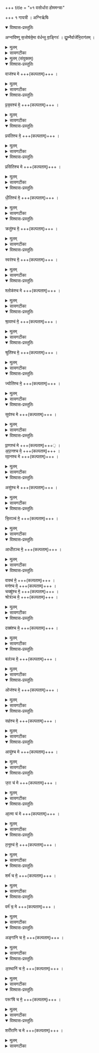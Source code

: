 +++
title = "०१ वसोर्धारा होममन्त्राः"

+++
१ गायत्री । अग्निर्ऋषिः


<details open><summary>विश्वास-प्रस्तुतिः</summary>

अग्ना॑विष्णू स॒जोष॑से॒मा व॑र्धन्तु वा॒ङ्गिरः॑ । द्यु॒म्नैर्वाजे॑भि॒राग॑तम् ।
</details>

<details><summary>मूलम्</summary>

अग्ना॑विष्णू स॒जोष॑से॒मा व॑र्धन्तु वा॒ङ्गिरः॑ । द्यु॒म्नैर्वाजे॑भि॒राग॑तम् ।
</details>

<details><summary>सायणटीका</summary>

(अथ चतुर्थकाण्डे सप्तमः प्रपाठकः) (तत्र प्रथमोऽनुवाकः)
यस्य निःश्वसितं वेदा यो वेदेभ्योऽखिलं जगत् ।  
निर्ममे तमहं वन्दे विद्यातीर्थमहेश्वरम् ॥  
परिषेचनमुख्यास्तु संस्काराः षष्ठः ईरिताः ।  
वसोर्धारादयः शिष्टाः प्रोच्यन्तेऽस्मिंस्तु सप्तमे ॥  
कल्पः— “अग्नाविष्णू सजोषसेति चतुर्गृहीतं हुत्वौदुम्बरीं स्रुचं * व्यायाममात्रीं मृदा प्रदिग्धां पश्चादासेचनवतीं घृतस्य पूरयित्वा वाजश्च मे प्रसवश्च म इति संततां वसोर्धारां जुहोत्या मन्त्रसमापनात्” इति।  
अत्र ह्येकादशभिरनुवाकैर्मन्त्रः समाप्यते ।  
चतुर्गृहीतहोममन्त्रपाठस्तु– अग्नाविष्णु इति ।  
हेऽग्नाविष्णु युवां सजोषसा समानप्रीती भवेतम् ।  
वां युवयोरिमा गिरः स्तुतिरूपा वाचो वर्धन्तु वृद्धिं प्राप्नुवन्तु ।  
युवामपि द्युम्नैर्धनैर्वाजेभिरन्नैश्च युक्तावागतमिहाऽऽगच्छतम् ।  
अथैकादशानुवाकात्मको मन्त्र उच्यते ।  
अनुवाकभेदस्त्वयज्ञसंयुक्ते कर्माणि पृथङ्मन्त्रत्वेनानुष्ठेयत्वादुपपद्यते ।  
</details>

<details><summary>मूलम् (संयुक्तम्)</summary>

वाज॑श्च मे प्रस॒वश्च॑ मे॒ प्रय॑तिश्च मे॒ प्रसि॑तिश्च मे धी॒तिश्च॑ मे॒ क्रतु॑श्च मे॒ स्वर॑श्च मे॒ श्लोक॑श्च मे श्रा॒वश्च॑ मे॒ श्रुति॑श्च मे॒ ज्योति॑श्च मे॒ सुव॑श्च मे प्रा॒णश्च॑ मेऽपा॒नः [1]  च॒ मे॒ व्या॒नश्च॒ मेऽसु॑श्च मे चि॒त्तञ्च॑ म॒ आधी॑तञ्च मे॒ वाक्च॑ मे॒ मन॑श्च मे॒ चख्षु॑श्च मे॒ श्रोत्र॑ञ्च मे॒ दख्ष॑श्च मे॒ बल॑ञ्च म॒ ओज॑श्च मे॒ सह॑श्च म॒ आयु॑श्च मे ज॒रा च॑ म आ॒त्मा च॑ मे त॒नूश्च॑ मे॒ शर्म॑ च मे॒ वर्म॑ च॒ मेऽङ्गा॑नि च मे॒ऽस्थानि॑ च मे॒ परूꣳ॑षि च मे॒ शरी॑राणि च मे ॥ [2]  
</details>

<details open><summary>विश्वास-प्रस्तुतिः</summary>

वाज॑श्च मे +++(कल्पताम्)+++ ।  
</details>

<details><summary>मूलम्</summary>

वाज॑श्च मे +++(कल्पताम्)+++ ।  
</details>

<details><summary>सायणटीका</summary>

तत्र प्रथमानुवाकपाठस्तु– वाजश्च म इति।  
वाजोऽन्नम् ।  
चशब्दो वक्ष्यमाणद्रव्याप्रेक्षया समुच्चयार्थः ।  
मे मम कल्पतामिति पदं दशमानुवाके वक्ष्यमाणं सर्वत्रानुषज्यते संपद्यतामित्यर्थः ।   
</details>

<details open><summary>विश्वास-प्रस्तुतिः</summary>

प्र॒स॒वश्च॑  मे॒  +++(कल्पताम्)+++ ।  
</details>

<details><summary>मूलम्</summary>

प्र॒स॒वश्च॑  मे॒  +++(कल्पताम्)+++ ।  
</details>

<details><summary>सायणटीका</summary>

प्रसवोऽन्नस्यानुज्ञानम् ।  
</details>

<details open><summary>विश्वास-प्रस्तुतिः</summary>

प्रय॑तिश्च मे॒  +++(कल्पताम्)+++ ।  
</details>

<details><summary>मूलम्</summary>

प्रय॑तिश्च मे॒  +++(कल्पताम्)+++ ।  
</details>

<details><summary>सायणटीका</summary>

प्रयतिः शुद्धिः ।
</details>

<details open><summary>विश्वास-प्रस्तुतिः</summary>

प्रसि॑तिश्च मे +++(कल्पताम्)+++ ।  
</details>

<details><summary>मूलम्</summary>

प्रसि॑तिश्च मे +++(कल्पताम्)+++ ।  
</details>

<details><summary>सायणटीका</summary>

प्रसितिर्बन्धनमन्नविषयकमौत्सुक्यम् ।   
</details>

<details open><summary>विश्वास-प्रस्तुतिः</summary>

धी॒तिश्च॑ मे॒  +++(कल्पताम्)+++ ।  
</details>

<details><summary>मूलम्</summary>

धी॒तिश्च॑ मे॒  +++(कल्पताम्)+++ ।  
</details>

<details><summary>सायणटीका</summary>

धीतिरन्नधारणम् ।   
</details>

<details open><summary>विश्वास-प्रस्तुतिः</summary>

क्रतु॑श्च मे॒  +++(कल्पताम्)+++ ।  
</details>

<details><summary>मूलम्</summary>

क्रतु॑श्च मे॒  +++(कल्पताम्)+++ ।  
</details>

<details><summary>सायणटीका</summary>

क्रतुरन्नहेतुर्यज्ञः ।   
</details>

<details open><summary>विश्वास-प्रस्तुतिः</summary>

स्वर॑श्च मे॒  +++(कल्पताम्)+++ ।  
</details>

<details><summary>मूलम्</summary>

स्वर॑श्च मे॒  +++(कल्पताम्)+++ ।  
</details>

<details><summary>सायणटीका</summary>

स्वरो मन्त्रगत उदात्तादिः ।   
</details>

<details open><summary>विश्वास-प्रस्तुतिः</summary>

श्लोक॑श्च मे +++(कल्पताम्)+++ ।  
</details>

<details><summary>मूलम्</summary>

श्लोक॑श्च मे +++(कल्पताम्)+++ ।  
</details>

<details><summary>सायणटीका</summary>

श्लोकः स्तुतिः ।   
</details>

<details open><summary>विश्वास-प्रस्तुतिः</summary>

श्रा॒वश्च॑ मे॒  +++(कल्पताम्)+++ ।  
</details>

<details><summary>मूलम्</summary>

श्रा॒वश्च॑ मे॒  +++(कल्पताम्)+++ ।  
</details>

<details><summary>सायणटीका</summary>

श्रावः श्रावयितृत्वसामर्थ्यम् ।   
</details>

<details open><summary>विश्वास-प्रस्तुतिः</summary>

श्रुति॑श्च मे॒  +++(कल्पताम्)+++ ।  
</details>

<details><summary>मूलम्</summary>

श्रुति॑श्च मे॒  +++(कल्पताम्)+++ ।  
</details>

<details><summary>सायणटीका</summary>

श्रुतिः श्रवणसामर्थ्यम् ।   
</details>

<details open><summary>विश्वास-प्रस्तुतिः</summary>

ज्योति॑श्च मे॒  +++(कल्पताम्)+++ ।  
</details>

<details><summary>मूलम्</summary>

ज्योति॑श्च मे॒  +++(कल्पताम्)+++ ।  
</details>

<details><summary>सायणटीका</summary>

ज्योतिः प्रकाशः ।   
</details>

<details open><summary>विश्वास-प्रस्तुतिः</summary>

सुव॑श्च मे +++(कल्पताम्)+++ ।  
</details>

<details><summary>मूलम्</summary>

सुव॑श्च मे +++(कल्पताम्)+++ ।  
</details>

<details><summary>सायणटीका</summary>

सुवः स्वर्गः ।   
</details>

<details open><summary>विश्वास-प्रस्तुतिः</summary>

प्रा॒णश्च॑ मे +++(कल्पताम्)+++़ ।   
अ॒पा॒नश्च मे॒  +++(कल्पताम्)+++ ।  
व्या॒नश्च मे +++(कल्पताम्)+++ ।  
</details>

<details><summary>मूलम्</summary>

प्रा॒णश्च॑ मे +++(कल्पताम्)+++़ ।   
अ॒पा॒नश्च मे॒  +++(कल्पताम्)+++ ।  
व्या॒नश्च मे +++(कल्पताम्)+++ ।  
</details>

<details><summary>सायणटीका</summary>

प्राणापानव्याना वायुवृत्तिविशेषाः ।  
असस्तद्वृत्तिमा *व्याममात्रिमिति भवितव्य ।  
</details>

<details open><summary>विश्वास-प्रस्तुतिः</summary>

असु॑श्च मे +++(कल्पताम्)+++ ।  
</details>

<details><summary>मूलम्</summary>

असु॑श्च मे +++(कल्पताम्)+++ ।  
</details>

<details><summary>सायणटीका</summary>

७ न्वायुः ।   
</details>

<details open><summary>विश्वास-प्रस्तुतिः</summary>

चि॒त्तञ्च॑ मे॒  +++(कल्पताम्)+++ ।    
</details>

<details><summary>मूलम्</summary>

चि॒त्तञ्च॑ मे॒  +++(कल्पताम्)+++ ।    
</details>

<details><summary>सायणटीका</summary>

चित्तं मनोजन्यं ज्ञानय ।   
</details>

<details open><summary>विश्वास-प्रस्तुतिः</summary>

आधी॑तञ्च मे॒  +++(कल्पताम्)+++ ।  
</details>

<details><summary>मूलम्</summary>

आधी॑तञ्च मे॒  +++(कल्पताम्)+++ ।  
</details>

<details><summary>सायणटीका</summary>

आधितं तेन ज्ञानेन सर्वदा विषयीकृतं द्रव्यम् ।
</details>

<details open><summary>विश्वास-प्रस्तुतिः</summary>

वाक्च॑ मे॒  +++(कल्पताम्)+++ ।  
मन॑श्च मे॒  +++(कल्पताम्)+++ ।  
चख्षु॑श्च मे॒  +++(कल्पताम्)+++ ।  
श्रोत्र॑ञ्च मे॒  +++(कल्पताम्)+++ ।  
</details>

<details><summary>मूलम्</summary>

वाक्च॑ मे॒  +++(कल्पताम्)+++ ।  
मन॑श्च मे॒  +++(कल्पताम्)+++ ।  
चख्षु॑श्च मे॒  +++(कल्पताम्)+++ ।  
श्रोत्र॑ञ्च मे॒  +++(कल्पताम्)+++ ।  
</details>

<details><summary>सायणटीका</summary>

वागादयश्चत्वारः प्रसिद्धाः ।   
</details>

<details open><summary>विश्वास-प्रस्तुतिः</summary>

दख्ष॑श्च मे॒  +++(कल्पताम्)+++ ।  
</details>

<details><summary>मूलम्</summary>

दख्ष॑श्च मे॒  +++(कल्पताम्)+++ ।  
</details>

<details><summary>सायणटीका</summary>

दक्षो ज्ञानेन्द्रियगतं कौशलम् ।   
</details>

<details open><summary>विश्वास-प्रस्तुतिः</summary>

बल॑ञ्च मे॒  +++(कल्पताम्)+++ ।  
</details>

<details><summary>मूलम्</summary>

बल॑ञ्च मे॒  +++(कल्पताम्)+++ ।  
</details>

<details><summary>सायणटीका</summary>

बलं कर्मेद्रियगतं सामर्थ्यम् ।   
</details>

<details open><summary>विश्वास-प्रस्तुतिः</summary>

ओज॑श्च मे॒  +++(कल्पताम्)+++ ।  
</details>

<details><summary>मूलम्</summary>

ओज॑श्च मे॒  +++(कल्पताम्)+++ ।  
</details>

<details><summary>सायणटीका</summary>

ओजो बलहेतुरष्टमो धातुः ।   
</details>

<details open><summary>विश्वास-प्रस्तुतिः</summary>

सह॑श्च मे॒  +++(कल्पताम्)+++ ।  
</details>

<details><summary>मूलम्</summary>

सह॑श्च मे॒  +++(कल्पताम्)+++ ।  
</details>

<details><summary>सायणटीका</summary>

सहो वैरिविषयमभिभवितृत्वम् ।   
</details>

<details open><summary>विश्वास-प्रस्तुतिः</summary>

आयु॑श्च मे +++(कल्पताम्)+++ ।  
</details>

<details><summary>मूलम्</summary>

आयु॑श्च मे +++(कल्पताम्)+++ ।  
</details>

<details><summary>सायणटीका</summary>

आयुः प्रसिद्धम्।   
</details>

<details open><summary>विश्वास-प्रस्तुतिः</summary>

ज॒रा च॑ मे  +++(कल्पताम्)+++ ।
</details>

<details><summary>मूलम्</summary>

ज॒रा च॑ मे  +++(कल्पताम्)+++ ।
</details>

<details><summary>सायणटीका</summary>

जराऽऽयुषो वलीपलितादिपर्यन्तत्वम् ।   
</details>

<details open><summary>विश्वास-प्रस्तुतिः</summary>

आ॒त्मा च॑ मे +++(कल्पताम्)+++ ।  
</details>

<details><summary>मूलम्</summary>

आ॒त्मा च॑ मे +++(कल्पताम्)+++ ।  
</details>

<details><summary>सायणटीका</summary>

आत्मा शास्त्रप्रसिद्धः परमात्मा ।  
</details>

<details open><summary>विश्वास-प्रस्तुतिः</summary>

त॒नूश्च॑ मे॒  +++(कल्पताम्)+++ ।  
</details>

<details><summary>मूलम्</summary>

त॒नूश्च॑ मे॒  +++(कल्पताम्)+++ ।  
</details>

<details><summary>सायणटीका</summary>

तनूः शोभनसंनिवेशं वपुः ।   
</details>

<details open><summary>विश्वास-प्रस्तुतिः</summary>

शर्म॑ च मे॒  +++(कल्पताम्)+++ ।  
</details>

<details><summary>मूलम्</summary>

शर्म॑ च मे॒  +++(कल्पताम्)+++ ।  
</details>

<details><summary>सायणटीका</summary>

शर्म सुखम् ।   
</details>

<details open><summary>विश्वास-प्रस्तुतिः</summary>

वर्म॑ च॒ मे +++(कल्पताम्)+++ ।
</details>

<details><summary>मूलम्</summary>

वर्म॑ च॒ मे +++(कल्पताम्)+++ ।
</details>

<details><summary>सायणटीका</summary>

वर्म शरीररक्षकं कवचादि ।   
</details>

<details open><summary>विश्वास-प्रस्तुतिः</summary>

अङ्गा॑नि च मे॒ +++(कल्पताम्)+++ ।
</details>

<details><summary>मूलम्</summary>

अङ्गा॑नि च मे॒ +++(कल्पताम्)+++ ।
</details>

<details><summary>सायणटीका</summary>

अङ्गानि संपूर्णावयवाः ।   
</details>

<details open><summary>विश्वास-प्रस्तुतिः</summary>

अ॒स्थानि॑  च मे॒  +++(कल्पताम्)+++ ।  
</details>

<details><summary>मूलम्</summary>

अ॒स्थानि॑  च मे॒  +++(कल्पताम्)+++ ।  
</details>

<details><summary>सायणटीका</summary>

अस्थानि यथास्थानं स्थितान्यस्थीनि ।   
</details>

<details open><summary>विश्वास-प्रस्तुतिः</summary>

परूꣳ॑षि च मे॒  +++(कल्पताम्)+++ ।  
</details>

<details><summary>मूलम्</summary>

परूꣳ॑षि च मे॒  +++(कल्पताम्)+++ ।  
</details>

<details><summary>सायणटीका</summary>

परूंषि अङ्गुल्यादिपर्वाणि ।   
</details>

<details open><summary>विश्वास-प्रस्तुतिः</summary>

शरी॑राणि च मे +++(कल्पताम्)+++ ।  
</details>

<details><summary>मूलम्</summary>

शरी॑राणि च मे +++(कल्पताम्)+++ ।  
</details>

<details><summary>सायणटीका</summary>

शरीराणि पूर्वमनुक्ताः शरीरावयवाः ॥  

इति श्रीमत्सायणाचार्यविरचिते माधवीये वेदार्थप्रकाशे कृष्णयजुर्वेदीयतैत्तिरीयसंहिताभाष्ये चतुर्थकाण्डे सप्तमप्रपाठके  प्रथमोऽनुवाकः ॥  
१ ॥
</details>
